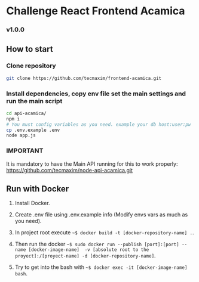 # Challenge React Frontend Acamica
### v1.0.0

## How to start
### Clone repository
```bash
git clone https://github.com/tecmaxim/frontend-acamica.git
```
### Install dependencies, copy env file set the main settings and run the main script
```bash
cd api-acamica/
npm i
# You must config variables as you need. example your db host:user:pw
cp .env.example .env
node app.js
```
### IMPORTANT
It is mandatory to have the Main API running for this to work properly:
https://github.com/tecmaxim/node-api-acamica.git

## Run with Docker

1) Install Docker.

2) Create .env file using .env.example info (Modify envs vars as much as you need).

3) In project root execute ```~$ docker build -t [docker-repository-name] .```.

4) Then run the docker ```~$ sudo docker run --publish [port]:[port] --name [docker-image-name]  -v [absolute root to the proyect]:/[proyect-name] -d [docker-repository-name]```.

5) Try to get into the bash with ```~$ docker exec -it [docker-image-name] bash```.